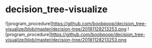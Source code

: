 # decision_tree-visualize
![program_procedure]https://github.com/boobpoop/decision_tree-visualize/blob/master/decision-tree/20181128213253.png
![program_procedure]https://github.com/boobpoop/decision_tree-visualize/blob/master/decision-tree/20181128213253.png
